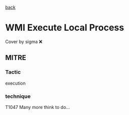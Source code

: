 [back](../index.md)
# WMI Execute Local Process
Cover by sigma :x: 
## MITRE
### Tactic
execution
### technique
T1047
Many more think to do...